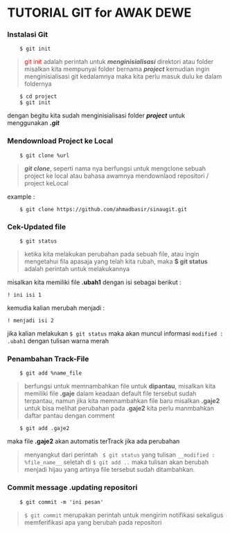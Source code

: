 # TUTORIAL GIT for AWAK DEWE

### Instalasi Git

```
	$ git init
```
> <span style="color:red">git init</span> adalah perintah untuk **_menginisialisasi_** direktori atau folder
> misalkan kita mempunyai folder bernama **_project_** kemudian ingin menginisialisasi
> git kedalamnya maka kita perlu masuk dulu ke dalam foldernya
```
	$ cd project
	$ git init
```
dengan begitu kita sudah menginisialisasi folder **_project_** untuk menggunakan **_.git_**



### Mendownload Project ke Local

```
	$ git clone %url
```
> __*git clone*__, seperti nama nya berfungsi untuk mengclone sebuah project ke local
> atau bahasa awamnya mendownlaod repositori / project keLocal

example :
```
	$ git clone https://github.com/ahmadbasir/sinaugit.git
```

### Cek-Updated file
```
	$ git status
```
> ketika kita melakukan perubahan pada sebuah file, atau ingin mengetahui fila apasaja yang telah kita rubah, maka __$ git status__ adalah perintah untuk melakukannya

misalkan kita memiliki file __.ubah1__ dengan isi sebagai berikut :
```
! ini isi 1
```
kemudia kalian merubah menjadi :
```
! menjadi isi 2
```
jika kalian melakukan ```$ git status``` maka akan muncul informasi ```modified : .ubah1``` dengan tulisan warna merah

### Penambahan Track-File

```
	$ git add %name_file
```
> berfungsi untuk memnambahkan file untuk __dipantau__, misalkan kita memiliki file __.gaje__ dalam keadaan default file tersebut sudah terpantau, namun jika kita memnambahkan file baru misalkan __.gaje2__ untuk bisa melihat perubahan pada __.gaje2__ kita perlu manmbahkan daftar pantau dengan comment

```
	$ git add .gaje2
```
maka file __.gaje2__ akan automatis terTrack jika ada perubahan

> menyangkut dari perintah ``` $ git status``` yang tulisan ```__modified : %file_name__``` seletah di ```$ git add ..``` maka tulisan akan berubah menjadi hijau yang artinya file tersebut sudah ditambahkan.


### Commit message .updating repositori
```
	$ git commit -m 'ini pesan'
```
> ```$ git commit``` merupakan perintah untuk mengirim notifikasi sekaligus memferifikasi apa yang berubah pada repositori
